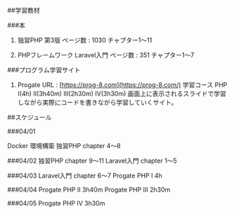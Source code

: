 ##学習教材

###本

1. 独習PHP 第3版
   ページ数 : 1030
   チャプター1～11

2. PHPフレームワーク Laravel入門
   ページ数 : 351
   チャプター1～7

###プログラム学習サイト

1. Progate
URL : [https://prog-8.com](https://prog-8.com/)
学習コース PHP Ⅰ(4h) Ⅱ(3h40m) Ⅲ(2h30m) Ⅳ(3h30m)
画面上に表示されるスライドで学習しながら実際にコードを書きながら学習していくサイト。

##スケジュール

###04/01

Docker 環境構築
独習PHP chapter 4～8

###04/02
独習PHP chapter 9～11
Laravel入門 chapter 1～5

###04/03
Laravel入門 chapter 6～7
Progate PHP Ⅰ 4h

###04/04
Progate PHP Ⅱ 3h40m
Progate PHP Ⅲ 2h30m

###04/05
Progate PHP Ⅳ 3h30m

